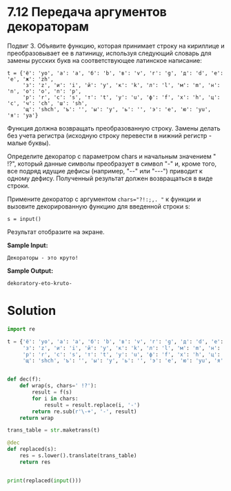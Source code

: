 # 7.12 Передача аргументов декораторам

Подвиг 3. Объявите функцию, которая принимает строку на кириллице и преобразовывает ее в латиницу, используя следующий
словарь для замены русских букв на соответствующее латинское написание:

```
t = {'ё': 'yo', 'а': 'a', 'б': 'b', 'в': 'v', 'г': 'g', 'д': 'd', 'е': 'e', 'ж': 'zh',
     'з': 'z', 'и': 'i', 'й': 'y', 'к': 'k', 'л': 'l', 'м': 'm', 'н': 'n', 'о': 'o', 'п': 'p',
     'р': 'r', 'с': 's', 'т': 't', 'у': 'u', 'ф': 'f', 'х': 'h', 'ц': 'c', 'ч': 'ch', 'ш': 'sh',
     'щ': 'shch', 'ъ': '', 'ы': 'y', 'ь': '', 'э': 'e', 'ю': 'yu', 'я': 'ya'}
```

Функция должна возвращать преобразованную строку. Замены делать без учета регистра (исходную строку перевести в нижний
регистр - малые буквы).

Определите декоратор с параметром chars и начальным значением " !?", который данные символы преобразует в символ "-" и,
кроме того, все подряд идущие дефисы (например, "--" или "---") приводит к одному дефису. Полученный результат должен
возвращаться в виде строки.

Примените декоратор с аргументом `chars="?!:;,. "` к функции и вызовите декорированную функцию для введенной строки s:

```
s = input()
```

Результат отобразите на экране.

**Sample Input:**

```
Декораторы - это круто!
```

**Sample Output:**

```
dekoratory-eto-kruto-
```

# Solution

```python
import re

t = {'ё': 'yo', 'а': 'a', 'б': 'b', 'в': 'v', 'г': 'g', 'д': 'd', 'е': 'e', 'ж': 'zh',
     'з': 'z', 'и': 'i', 'й': 'y', 'к': 'k', 'л': 'l', 'м': 'm', 'н': 'n', 'о': 'o', 'п': 'p',
     'р': 'r', 'с': 's', 'т': 't', 'у': 'u', 'ф': 'f', 'х': 'h', 'ц': 'c', 'ч': 'ch', 'ш': 'sh',
     'щ': 'shch', 'ъ': '', 'ы': 'y', 'ь': '', 'э': 'e', 'ю': 'yu', 'я': 'ya'}


def dec(f):
    def wrap(s, chars=' !?'):
        result = f(s)
        for i in chars:
            result = result.replace(i, '-')
        return re.sub(r'\-+', '-', result)
    return wrap

trans_table = str.maketrans(t)

@dec
def replaced(s):
    res = s.lower().translate(trans_table)
    return res


print(replaced(input()))
```